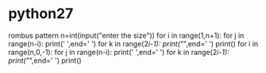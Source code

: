 # python27
rombus pattern
n=int(input("enter the size"))
for i in range(1,n+1):
    for j in range(n-i):
        print(' ',end=' ')
    for k in range(2*i-1):
        print("*",end=' ')
    print()
for i in range(n,0,-1):
    for j in range(n-i):
        print(' ',end=' ')
    for k in range(2*i-1):
        print("*",end=' ')
    print()
